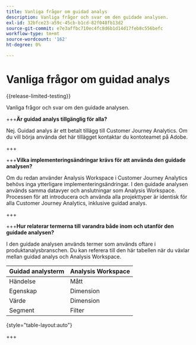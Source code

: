 ```yaml
---
title: Vanliga frågor om guidad analys
description: Vanliga frågor och svar om den guidade analysen.
exl-id: 32bfce23-a59c-45cb-b1cd-82f048fb13d2
source-git-commit: e7e3affbc710ec4fc8d6b1d14d17feb8c556befc
workflow-type: tm+mt
source-wordcount: '162'
ht-degree: 0%

---
```


# Vanliga frågor om guidad analys

{{release-limited-testing}}

Vanliga frågor och svar om den guidade analysen.

+++**Är guidad analys tillgänglig för alla?**

Nej. Guidad analys är ett betalt tillägg till Customer Journey Analytics. Om du vill börja använda det här tillägget kontaktar du kontoteamet på Adobe.

+++

+++**Vilka implementeringsändringar krävs för att använda den guidade analysen?**

Om du redan använder Analysis Workspace i Customer Journey Analytics behövs inga ytterligare implementeringsändringar. I den guidade analysen används samma datavyer och anslutningar som Analysis Workspace. Processen för att introducera och använda alla projekttyper är identisk för alla Customer Journey Analytics, inklusive guidad analys.

+++

+++**Hur relaterar termerna till varandra både inom och utanför den guidade analysen?**

I den guidade analysen används termer som används oftare i produktanalysbranschen. Du kan referera till den här tabellen när du växlar mellan guidad analys och Analysis Workspace.

| Guidad analysterm | Analysis Workspace |
| --- | --- |
| Händelse | Mått |
| Egenskap | Dimension |
| Värde | Dimension |
| Segment | Filter |

{style="table-layout:auto"}

+++
